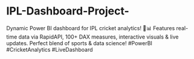 # IPL-Dashboard-Project-
Dynamic Power BI dashboard for IPL cricket analytics! 🏏📊 Features real-time data via RapidAPI, 100+ DAX measures, interactive visuals &amp; live updates. Perfect blend of sports &amp; data science! #PowerBI #CricketAnalytics #LiveDashboard
